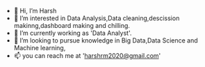 - 👋 Hi, I’m Harsh
- 👀 I’m interested in Data Analysis,Data cleaning,descission makinng,dashboard making and chilling.
- 🌱 I’m currently working as 'Data Analyst'.
- 💞️ I’m looking to pursue knowledge in Big Data,Data Science and Machine learning,
- 📫 you can reach me at 'harshrm2020@gmail.com'

<!---
harshrm12-08/harshrm12-08 is a ✨ special ✨ repository because its `README.md` (this file) appears on your GitHub profile.
You can click the Preview link to take a look at your changes.
--->
